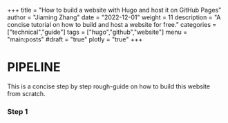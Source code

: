 +++
title = "How to build a website with Hugo and host it on GitHub Pages"
author = "Jiaming Zhang"
date = "2022-12-01"
weight = 11
description = "A concise tutorial on how to build and host a website for free."
categories = ["technical","guide"]
tags = ["hugo","github","website"]
menu = "main:posts"
#draft = "true"
plotly = "true"
+++

# PIPELINE

This is a concise step by step rough-guide on how to build this website from scratch.

### Step 1